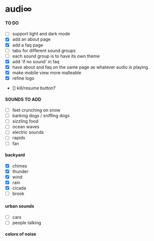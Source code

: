 # audi∞
#### TO DO
- [ ] support light and dark mode
- [x] add an about page
- [x] add a faq page
- [ ] tabs for different sound groups
- [ ] each sound group is to have its own theme
- [x] add 'if no sound' in faq
- [x] have about and faq on the same page as whatever audio is playing.
- [x] make mobile view more malleable
- [x] refine logo
- [] kill/resume button?


#### SOUNDS TO ADD
- [ ] feet crunching on snow
- [ ] barking dogs / sniffing dogs
- [ ] sizzling food
- [ ] ocean waves
- [ ] electric sounds
- [ ] rapids
- [ ] fan

#### backyard
- [x] chimes
- [x] thunder
- [x] wind
- [x] rain
- [x] cicada
- [ ] brook

###

#### urban sounds
- [ ] cars
- [ ] people talking

#### colors of noise